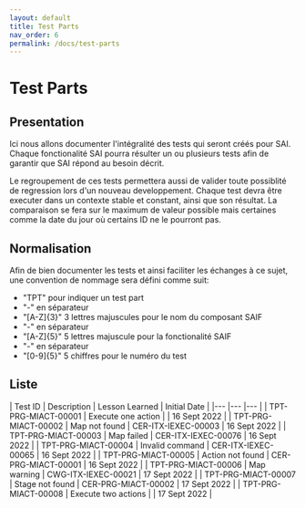 ```yaml
---
layout: default
title: Test Parts
nav_order: 6
permalink: /docs/test-parts
---
```


# Test Parts

## Presentation

Ici nous allons documenter l'intégralité des tests qui seront créés pour SAI.
Chaque fonctionalité SAI pourra résulter un ou plusieurs tests afin de garantir que SAI répond au besoin décrit.

Le regroupement de ces tests permettera aussi de valider toute possiblité de regression lors d'un nouveau developpement.
Chaque test devra être executer dans un contexte stable et constant, ainsi que son résultat.
La comparaison se fera sur le maximum de valeur possible mais certaines comme la date du jour où certains ID ne le pourront pas.


## Normalisation

Afin de bien documenter les tests et ainsi faciliter les échanges à ce sujet, une convention de nommage sera défini comme suit:
- "TPT" pour indiquer un test part
- "-" en séparateur
- "[A-Z]{3}" 3 lettres majuscules pour le nom du composant SAIF
- "-" en séparateur
- "[A-Z]{5}" 5 lettres majuscule pour la fonctionalité SAIF
- "-" en séparateur
- "[0-9]{5}" 5 chiffres pour le numéro du test

## Liste

| Test ID   	| Description  	| Lesson Learned  	| Initial Date  	|
|---	|---	|---	|
| TPT-PRG-MIACT-00001  	| Execute one action  	|    | 16 Sept 2022  	|
| TPT-PRG-MIACT-00002  	| Map not found  	| CER-ITX-IEXEC-00003   | 16 Sept 2022  	|
| TPT-PRG-MIACT-00003  	| Map failed  	| CER-ITX-IEXEC-00076   | 16 Sept 2022  	|
| TPT-PRG-MIACT-00004  	| Invalid command  	| CER-ITX-IEXEC-00065   | 16 Sept 2022  	|
| TPT-PRG-MIACT-00005  	| Action not found  	| CER-PRG-MIACT-00001   | 16 Sept 2022  	|
| TPT-PRG-MIACT-00006  	| Map warning  	| CWG-ITX-IEXEC-00021   | 17 Sept 2022  	|
| TPT-PRG-MIACT-00007  	| Stage not found  	| CER-PRG-MIACT-00002   | 17 Sept 2022  	|
| TPT-PRG-MIACT-00008  	| Execute two actions  	|    | 17 Sept 2022  	|
